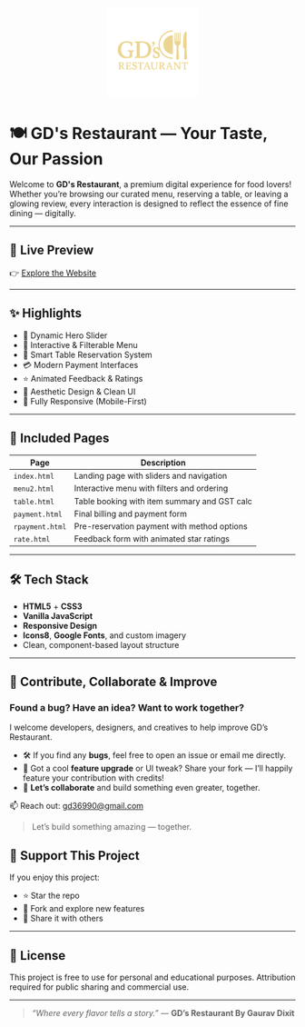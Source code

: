 <p align="center">
  <img src="assets/images/logo.png" alt="GD's Restaurant Logo" width="160"/>
</p>

# 🍽️ GD's Restaurant — Your Taste, Our Passion

Welcome to **GD's Restaurant**, a premium digital experience for food lovers! Whether you’re browsing our curated menu, reserving a table, or leaving a glowing review, every interaction is designed to reflect the essence of fine dining — digitally.

---

## 🔗 Live Preview

👉 [Explore the Website](https://gaurav-dixit35.github.io/gd-Restaurant/)

---

## ✨ Highlights

- 🎥 Dynamic Hero Slider  
- 🧾 Interactive & Filterable Menu  
- 📅 Smart Table Reservation System  
- 💳 Modern Payment Interfaces  
- ⭐ Animated Feedback & Ratings  
- 🎨 Aesthetic Design & Clean UI  
- 📱 Fully Responsive (Mobile-First)

---

## 📂 Included Pages

| Page           | Description                                      |
|----------------|--------------------------------------------------|
| `index.html`   | Landing page with sliders and navigation         |
| `menu2.html`   | Interactive menu with filters and ordering       |
| `table.html`   | Table booking with item summary and GST calc     |
| `payment.html` | Final billing and payment form                   |
| `rpayment.html`| Pre-reservation payment with method options      |
| `rate.html`    | Feedback form with animated star ratings         |

---

## 🛠️ Tech Stack

- **HTML5** + **CSS3**
- **Vanilla JavaScript**
- **Responsive Design**
- **Icons8**, **Google Fonts**, and custom imagery
- Clean, component-based layout structure

---

## 🤝 Contribute, Collaborate & Improve

### Found a bug? Have an idea? Want to work together?

I welcome developers, designers, and creatives to help improve GD’s Restaurant.

- 🛠 If you find any **bugs**, feel free to open an issue or email me directly.
- 🚀 Got a cool **feature upgrade** or UI tweak? Share your fork — I’ll happily feature your contribution with credits!
- 🤝 **Let’s collaborate** and build something even greater, together.

📫 Reach out: [gd36990@gmail.com](mailto:gd36990@gmail.com)

> Let’s build something amazing — together.


## 🌟 Support This Project

If you enjoy this project:

- ⭐ Star the repo  
- 🍴 Fork and explore new features  
- 💬 Share it with others  

---

## 📜 License

This project is free to use for personal and educational purposes. Attribution required for public sharing and commercial use.

---

> _“Where every flavor tells a story.”_ — **GD’s Restaurant By Gaurav Dixit**
